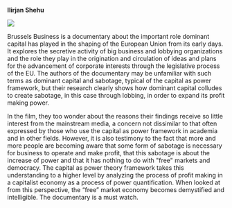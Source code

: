 <b>Ilirjan Shehu</b>

<img class="size-medium wp-image-3617 aligncenter" src="https://capitalaspower.apps01.yorku.ca/wp-content/uploads/2014/01/the-brussels-business-a-1-300x156.jpg"  />

Brussels Business is a documentary about the important role dominant capital has played in the shaping of the European Union from its early days. It explores the secretive activity of big business and lobbying organizations and the role they play in the origination and circulation of ideas and plans for the advancement of corporate interests through the legislative process of the EU. The authors of the documentary may be unfamiliar with such terms as dominant capital and sabotage, typical of the capital as power framework, but their research clearly shows how dominant capital colludes to create sabotage, in this case through lobbing, in order to expand its profit making power. 

In the film, they too wonder about the reasons their findings receive so little interest from the mainstream media, a concern not dissimilar to that often expressed by those who use the capital as power framework in academia and in other fields. However, it is also testimony to the fact that more and more people are becoming aware that some form of sabotage is necessary for business to operate and make profit, that this sabotage is about the increase of power and that it has nothing to do with "free" markets and democracy. The capital as power theory framework takes this understanding to a higher level by analyzing the process of profit making in a capitalist economy as a process of power quantification. When looked at from this perspective, the “free” market economy becomes demystified and intelligible. The documentary is a must watch.
